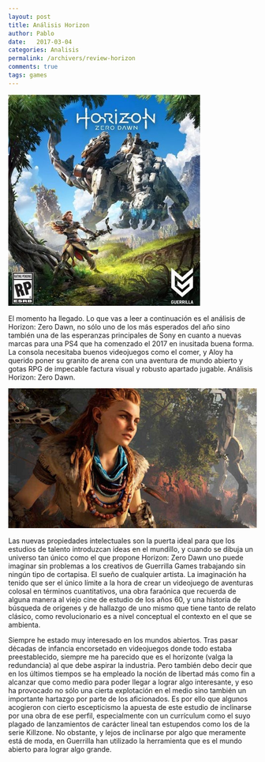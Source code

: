 ```yaml
---
layout: post
title: Análisis Horizon
author: Pablo
date:   2017-03-04
categories: Analisis
permalink: /archivers/review-horizon
comments: true
tags: games
---
```


![Small example image](/img/horizon1.jpg "Small example image")

<p class="lead">El momento ha llegado. Lo que vas a leer a continuación es el análisis de Horizon: Zero Dawn, no sólo uno de los más esperados del año sino también 
una de las esperanzas principales de Sony en cuanto a nuevas marcas para una PS4 que ha comenzado el 2017 en inusitada buena forma. 
La consola necesitaba buenos videojuegos como el comer, y Aloy ha querido poner su granito de arena con una aventura de mundo abierto y gotas 
RPG de impecable factura visual y robusto apartado jugable. Análisis Horizon: Zero Dawn.</p>

![Small example image](/img/horizon2.jpg "Small example image")

<p class="lead">
Las nuevas propiedades intelectuales son la puerta ideal para que los estudios de talento introduzcan ideas en el mundillo, 
y cuando se dibuja un universo tan único como el que propone Horizon: Zero Dawn uno puede imaginar sin problemas a los creativos de 
Guerrilla Games trabajando sin ningún tipo de cortapisa. El sueño de cualquier artista. La imaginación ha tenido que ser el único límite a la hora de 
crear un videojuego de aventuras colosal en términos cuantitativos, una obra faraónica que recuerda de alguna manera al viejo cine de estudio de los años 60, 
y una historia de búsqueda de orígenes y de hallazgo de uno mismo que tiene tanto de relato clásico, como revolucionario es a nivel conceptual el contexto en 
el que se ambienta.
</p>

<p class="lead">
Siempre he estado muy interesado en los mundos abiertos. Tras pasar décadas de infancia encorsetado en videojuegos donde todo estaba preestablecido, 
siempre me ha parecido que es el horizonte (valga la redundancia) al que debe aspirar la industria. Pero también debo decir que en los últimos tiempos 
se ha empleado la noción de libertad más como fin a alcanzar que como medio para poder llegar a lograr algo interesante, y eso ha provocado no sólo una 
cierta explotación en el medio sino también un importante hartazgo por parte de los aficionados. Es por ello que algunos acogieron con cierto escepticismo 
la apuesta de este estudio de inclinarse por una obra de ese perfil, especialmente con un currículum como el suyo plagado de lanzamientos de carácter lineal 
tan estupendos como los de la serie Killzone. No obstante, y lejos de inclinarse por algo que meramente está de moda, en Guerrilla han utilizado la herramienta 
que es el mundo abierto para lograr algo grande.
</p>
